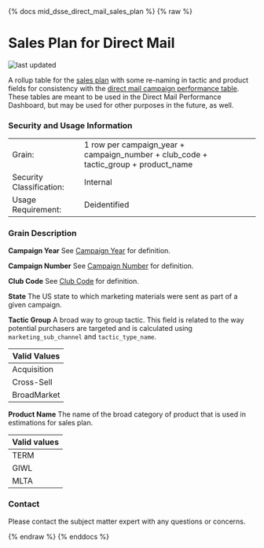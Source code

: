 {% docs mid_dsse_direct_mail_sales_plan %}
{% raw %}

# Sales Plan for Direct Mail

![last updated](assets/update_badges/mid_dsse_direct_mail_sales_plan.svg)

A rollup table for the [sales plan](#!/model/model.aaa_life_data_platform.staging_dsse_sales_plan)
with some re-naming in tactic and product fields for consistency with the
[direct mail campaign performance table](#!/model/model.aaa_life_data_platform.gold_direct_mail_campaign_performance).
These tables are meant to be used in the Direct Mail Performance Dashboard, but may be
used for other purposes in the future, as well.

### Security and Usage Information
|     |     |
| --- | --- |
| Grain:                   | 1 row per campaign_year + campaign_number + club_code + tactic_group + product_name |
| Security Classification: | Internal |
| Usage Requirement:       | Deidentified |

### Grain Description
**Campaign Year**
See [Campaign Year](#!/exposure/docs.business_glossary#campaign) for definition.

**Campaign Number**
See [Campaign Number](#!/exposure/docs.business_glossary#campaign) for definition.

**Club Code**
See [Club Code](#!/exposure/docs.business_glossary.glossary#club_code) for definition.

**State**
The US state to which marketing materials were sent as part of a given campaign.

**Tactic Group**
A broad way to group tactic. This field is related to the way potential purchasers are targeted
and is calculated using `marketing_sub_channel` and `tactic_type_name`.

| Valid Values |
|--------------|
| Acquisition  |
| Cross-Sell   |
| BroadMarket  |

**Product Name**
The name of the broad category of product that is used in estimations for sales plan.

|Valid values|
|------------|
|   TERM     |
|   GIWL     |
|   MLTA     |

### Contact
Please contact the subject matter expert with any questions or concerns.

{% endraw %}
{% enddocs %}